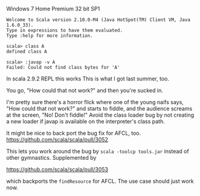 Windows 7 Home Premium 32 bit SP1
```
Welcome to Scala version 2.10.0-M4 (Java HotSpot(TM) Client VM, Java 1.6.0_33).
Type in expressions to have them evaluated.
Type :help for more information.

scala> class A
defined class A

scala> :javap -v A
Failed: Could not find class bytes for 'A'
```

In scala 2.9.2 REPL this works
This is what I got last summer, too.

You go, "How could that not work?" and then you're sucked in.

I'm pretty sure there's a horror flick where one of the young naifs says, "How could that not work?" and starts to fiddle, and the audience screams at the screen, "No!  Don't fiddle!"
Avoid the class loader bug by not creating a new loader if javap is available on the interpreter's class path.

It might be nice to back port the bug fix for AFCL, too.
https://github.com/scala/scala/pull/3052

This lets you work around the bug by `scala -toolcp tools.jar` instead of other gymnastics.
Supplemented by

https://github.com/scala/scala/pull/3053

which backports the `findResource` for AFCL.  The use case should just work now.
